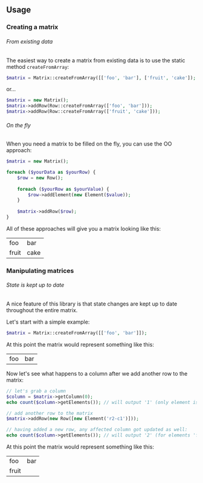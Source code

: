 ## Usage

### Creating a matrix

###### From existing data

The easiest way to create a matrix from existing data is to use the static method `createFromArray`:
```php
$matrix = Matrix::createFromArray([['foo', 'bar'], ['fruit', 'cake']);
```

or...

```php
$matrix = new Matrix();
$matrix->addRow(Row::createFromArray(['foo', 'bar']));
$matrix->addRow(Row::createFromArray(['fruit', 'cake']));
```

###### On the fly

When you need a matrix to be filled on the fly, you can use the OO approach:
```php
$matrix = new Matrix();

foreach ($yourData as $yourRow) {
    $row = new Row();
    
    foreach ($yourRow as $yourValue) {
        $row->addElement(new Element($value));
    }
    
    $matrix->addRow($row);
}
```

All of these approaches will give you a matrix looking like this:

|||
|-------|------|
| foo   | bar  |
| fruit | cake |


### Manipulating matrices

###### State is kept up to date

A nice feature of this library is that state changes are kept up to date
throughout the entire matrix. 

Let's start with a simple example:
```php
$matrix = Matrix::createFromArray([['foo', 'bar']]);
```

At this point the matrix would represent something like this:

|||
|-------|------|
| foo   | bar  |


Now let's see what happens to a column after we add another row to the matrix:
```php
// let's grab a column
$column = $matrix->getColumn(0);
echo count($column->getElements()); // will output '1' (only element is 'foo')

// add another row to the matrix
$matrix->addRow(new Row([new Element('r2-c1')]));

// having added a new row, any affected column got updated as well:
echo count($column->getElements()); // will output '2' (for elements 'foo' and 'fruit')
```

At this point the matrix would represent something like this:

|||
|-------|------|
| foo   | bar  |
| fruit |      |

